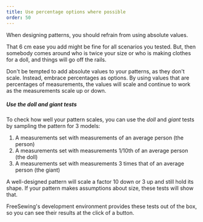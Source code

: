 ```yaml
---
title: Use percentage options where possible
order: 50
---
```


When designing patterns, you should refrain from using absolute values.

That 6 cm ease you add might be fine for all scenarios you tested.
But, then somebody comes around who is twice your size or who is making clothes for a doll,
and things will go off the rails.

Don't be tempted to add absolute values to your patterns, as they don't scale.
Instead, embrace percentages as options.
By using values that are percentages of measurements, the values will scale
and continue to work as the measurements scale up or down.

<Tip>

##### Use the doll and giant tests

To check how well your pattern scales, you can
use the _doll_ and _giant_ tests by sampling the pattern for 3 models:

1. A measurements set with measurements of an average person (the person)
2. A measurements set with measurements 1/10th of an average person (the doll)
3. A measurements set with measurements 3 times that of an average person (the giant)

A well-designed pattern will scale a factor 10 down or 3 up and still hold its shape.
If your pattern makes assumptions about size, these tests will show that.

FreeSewing's development environment provides these tests out of the box,
so you can see their results at the click of a button.

</Tip>
